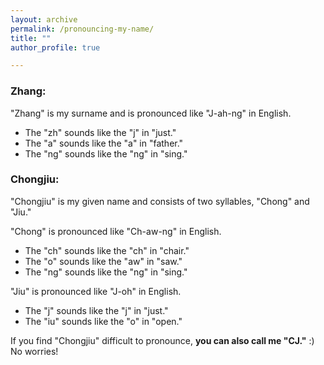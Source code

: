 ```yaml
---
layout: archive
permalink: /pronouncing-my-name/
title: ""
author_profile: true

---
```

### Zhang:
"Zhang" is my surname and is pronounced like "J-ah-ng" in English.
 - The "zh" sounds like the "j" in "just."
 - The "a" sounds like the "a" in "father."
 - The "ng" sounds like the "ng" in "sing."

### Chongjiu:
"Chongjiu" is my given name and consists of two syllables, "Chong" and "Jiu."

"Chong" is pronounced like "Ch-aw-ng" in English.
 - The "ch" sounds like the "ch" in "chair."
 - The "o" sounds like the "aw" in "saw."
 - The "ng" sounds like the "ng" in "sing."

"Jiu" is pronounced like "J-oh" in English.
 - The "j" sounds like the "j" in "just."
 - The "iu" sounds like the "o" in "open."

If you find "Chongjiu" difficult to pronounce, **you can also call me "CJ."** :) No worries!
